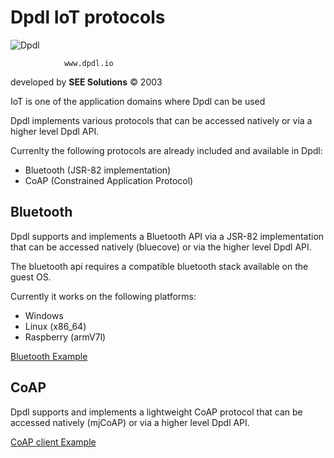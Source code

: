 # Dpdl IoT protocols

![Dpdl](https://www.dpdl.io/images/dpdl-io.png)

				www.dpdl.io
				
developed by
**SEE Solutions**
&copy; 2003

IoT is one of the application domains where Dpdl can be used

Dpdl implements various protocols that can be accessed natively or via a higher level Dpdl API.

Currenlty the following protocols are already included and available in Dpdl:

* Bluetooth (JSR-82 implementation)
* CoAP (Constrained Application Protocol)


## Bluetooth

Dpdl supports and implements a Bluetooth API via a JSR-82 implementation that can be accessed natively (bluecove) or via the higher level Dpdl API.

The bluetooth api requires a compatible bluetooth stack available on the guest OS.

Currently it works on the following platforms:

* Windows
* Linux (x86_64)
* Raspberry (armV7l)


[Bluetooth Example](https://github.com/Dpdl-io/DpdlEngine/blob/main/DpdlLibs/bluetoothDiscoverySave.h)



## CoAP

Dpdl supports and implements a lightweight CoAP protocol that can be accessed natively (mjCoAP) or via a higher level Dpdl API. 

[CoAP client Example](https://github.com/Dpdl-io/DpdlEngine/blob/main/DpdlLibs/CoAP/dpdlCoAPClient2.h)





